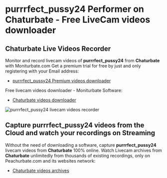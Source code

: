 # purrrfect_pussy24 Performer on Chaturbate - Free LiveCam videos downloader

## Chaturbate Live Videos Recorder

Monitor and record livecam videos of **purrrfect_pussy24** from **Chaturbate** with Moniturbate.com
Get a premium trial for free by just and only registering with your Email address:
* [purrrfect_pussy24 Premium videos downloader](https://moniturbate.com/request-demo-licence-key.html)

Free livecam videos downloader - Moniturbate Software:
* [Chaturbate videos downloader](https://moniturbate.com/moniturbate-download-software.html)

![purrrfect_pussy24 livecam videos recorder](https://peachurnet.com/templates/moniturbate-software.png)


## Capture purrrfect_pussy24 videos from the Cloud and watch your recordings on Streaming

Without the need of downloading a software, capture **purrrfect_pussy24** livecam videos from **Chaturbate** 100% online.
Watch Livecam archives from **Chaturbate** unlimitedly from thousands of existing recordings, only on Peachurbate.com and its websites network:
* [Chaturbate videos archives](https://peachurnet.com/)